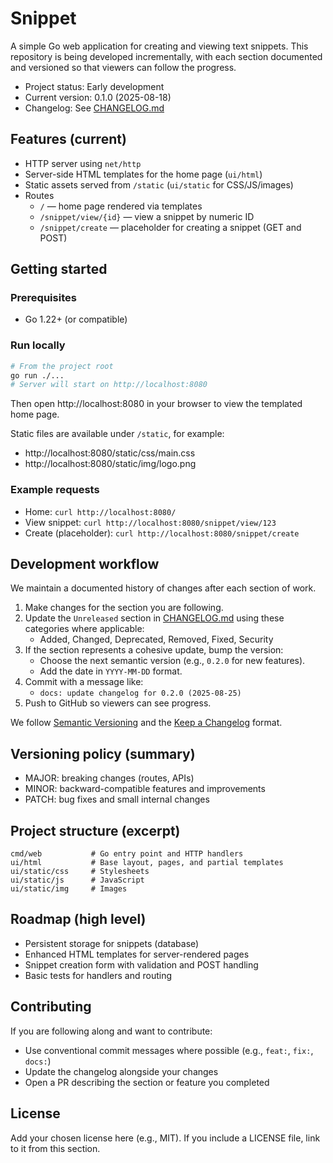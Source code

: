 # Snippet

A simple Go web application for creating and viewing text snippets. This repository is being developed incrementally, with each section documented and versioned so that viewers can follow the progress.

- Project status: Early development
- Current version: 0.1.0 (2025-08-18)
- Changelog: See [CHANGELOG.md](./CHANGELOG.md)

## Features (current)
- HTTP server using `net/http`
- Server-side HTML templates for the home page (`ui/html`)
- Static assets served from `/static` (`ui/static` for CSS/JS/images)
- Routes
  - `/` — home page rendered via templates
  - `/snippet/view/{id}` — view a snippet by numeric ID
  - `/snippet/create` — placeholder for creating a snippet (GET and POST)

## Getting started

### Prerequisites
- Go 1.22+ (or compatible)

### Run locally
```bash
# From the project root
go run ./...
# Server will start on http://localhost:8080
```

Then open http://localhost:8080 in your browser to view the templated home page.

Static files are available under `/static`, for example:
- http://localhost:8080/static/css/main.css
- http://localhost:8080/static/img/logo.png

### Example requests
- Home: `curl http://localhost:8080/`
- View snippet: `curl http://localhost:8080/snippet/view/123`
- Create (placeholder): `curl http://localhost:8080/snippet/create`

## Development workflow
We maintain a documented history of changes after each section of work.

1. Make changes for the section you are following.
2. Update the `Unreleased` section in [CHANGELOG.md](./CHANGELOG.md) using these categories where applicable:
   - Added, Changed, Deprecated, Removed, Fixed, Security
3. If the section represents a cohesive update, bump the version:
   - Choose the next semantic version (e.g., `0.2.0` for new features).
   - Add the date in `YYYY-MM-DD` format.
4. Commit with a message like:
   - `docs: update changelog for 0.2.0 (2025-08-25)`
5. Push to GitHub so viewers can see progress.

We follow [Semantic Versioning](https://semver.org/) and the [Keep a Changelog](https://keepachangelog.com/) format.

## Versioning policy (summary)
- MAJOR: breaking changes (routes, APIs)
- MINOR: backward-compatible features and improvements
- PATCH: bug fixes and small internal changes

## Project structure (excerpt)
```
cmd/web           # Go entry point and HTTP handlers
ui/html           # Base layout, pages, and partial templates
ui/static/css     # Stylesheets
ui/static/js      # JavaScript
ui/static/img     # Images
```

## Roadmap (high level)
- Persistent storage for snippets (database)
- Enhanced HTML templates for server-rendered pages
- Snippet creation form with validation and POST handling
- Basic tests for handlers and routing

## Contributing
If you are following along and want to contribute:
- Use conventional commit messages where possible (e.g., `feat:`, `fix:`, `docs:`)
- Update the changelog alongside your changes
- Open a PR describing the section or feature you completed

## License
Add your chosen license here (e.g., MIT). If you include a LICENSE file, link to it from this section.
